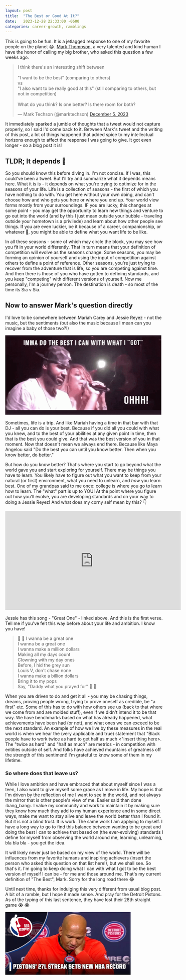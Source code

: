 ```yaml
---
layout: post
title:  "The Best or Good At It?"
date:   2023-12-28 22:33:00 -0600
categories: career-growth, ramblings
---
```


This is going to be fun. It is a jetlagged response to one of my favorite people on the planet :joy:. [Mark Thompson](https://twitter.com/marktechson), a very talented and kind human I have the honor of calling my big brother, who asked this question a few weeks ago.

<blockquote class="twitter-tweet" data-theme="dark"><p lang="en" dir="ltr">I think there&#39;s an interesting shift between<br><br>&quot;I want to be the best&quot; (comparing to others)<br>vs<br>&quot;I also want to be really good at this&quot; (still comparing to others, but not in competition)<br><br>What do you think? Is one better? Is there room for both?</p>&mdash; Mark Techson (@marktechson) <a href="https://twitter.com/marktechson/status/1732130882494820437?ref_src=twsrc%5Etfw">December 5, 2023</a></blockquote> <script async src="https://platform.twitter.com/widgets.js" charset="utf-8"></script>

It immediately sparked a jumble of thoughts that a tweet would not capture properly, so I said I'd come back to it. Between Mark's tweet and the writing of this post, a lot of things happened that added spice to my intellectual horizons enough to affect the response I was going to give. It got even longer - so a blog post it is!

## TLDR; It depends :grimacing:

So you should know this before diving in. I'm not concise. If I was, this could've been a tweet. But I'll try and summarize what it depends means here. What it is is - it depends on what you're trying to optimize for in the seasons of your life. Life is a collection of seasons - the first of which you have nothing to do with. You get here without your own doing, and can't choose how and who gets you here or where you end up. Your world view forms mostly from your surroundings. IF you are lucky, this changes at some point - you may get the opportunity to learn new things and venture to go out into the world (and by this I just mean outside your bubble - traveling outside your hometown is a privilede) and learn about how other people see things. If you are even luckier, be it because of a career, companionship, or whatever :shrug:, you might be able to define what you want life to be like.

In all these seasons - some of which may circle the block, you may see how you fit in your world differently. That in turn means that your definition of competition will evolve as the seasons change. Some seasons, you may be forming an opinion of yourself and using the input of competition against others to define a point of reference. Other seasons, you're just trying to recover from the adventure that is life, so you are competing against time. And then there is those of you who have gotten to defining standards, and you keep "competing" with different versions of yourself. Now me personally, I'm a journey person. The destination is death - so most of the time its Sia v Sia.

## Now to answer Mark's question directly

I'd love to be somewhere between Mariah Carey and Jessie Reyez - not the music, but the sentiments (but also the music because I mean can you imagine a baby of those two?!)

![a GIF of a drunk woman saying "imma do the best I can with what I got" into a microphone. That woman is the legendary Mariah Carey](/assets/img/mariah-carey-doing-the-best.gif)

Sometimes, life is a trip. And like Mariah having a time in that bar with that DJ - all you can do is your best. Because if you did all you could with what you knew, and to the best of your abilities at any given point in time, then that is the best you could give. And that was the best version of you in that moment. Now that doesn't mean we always end there. Because like Maya Angelou said "Do the best you can until you know better. Then when you know better, do better."

But how do you know better? That's where you start to go beyond what the world gave you and start exploring for yourself. There may be things you have to learn. You likely have to figure out what you want to keep from your natural (or first) environment, what you need to unlearn, and *how* you learn best. One of my grandpas said to me once: college is where you go to learn how to learn. The "what" part is up to YOU! At the point where you figure out how you'll evolve, you are developing standards and on your way to doing a Jessie Reyez! And what does my corny self mean by this? :point_down:

<iframe width="560" height="315" src="https://www.youtube.com/embed/uweEDKsAhxg?si=N48yj3qrVURcxBjj" title="YouTube video player" frameborder="0" allow="accelerometer; autoplay; clipboard-write; display-capture; encrypted-media; gyroscope; picture-in-picture; web-share" allowfullscreen></iframe>

Jessie has this song - "Great One" - linked above. And this is the first verse. Tell me if you've felt this way before about your life and ambition. I know you have!

> :musical_note: :musical_note: I wanna be a great one  
I wanna be a great one  
I wanna make a million dollars  
Making all my days count  
Clowning with my day ones  
Before, I hid the grey sun  
Louis V, don't chase none  
I wanna make a billion dollars  
Bring it to my pops  
Say, "Daddy what you prayed for" :musical_note: :musical_note:

When you are driven to do and get it all - you may be chasing things, dreams, proving people wrong, trying to prove oneself as credible, be "a first" etc. Some of this has to do with how others see us (back to that where we come from and are molded stuff), even if we didn't intend it to be that way. We have benchmarks based on what has already happened, what achievements have been had (or not), and what ones we can exceed to be the next standard. An example of how we live by these measures in the real world is when we hear the (very applicable and true) statement that "Black people have to work twice as hard to get half as much <"insert thing here>. The "twice as hard" and "half as much" are metrics - in competition with entities outside of self. And folks have achieved mountains of greatness off the strength of this sentiment! I'm grateful to know some of them in my lifetime.

### So where does that leave us?

While I love ambition and have embraced that about myself since I was a teen, I also want to give myself some grace as I move in life. My hope is that I'm driven by the reflection of me I want to see in the world, and not always the mirror that is other people's view of me. Easier said than done :bang_bang:. I value my community and work to maintain it by making sure they know how much they add to my human experience and in some direct ways, make me want to stay alive and leave the world better than I found it. But it is not a blind trust. It is work. The same work I am applying to myself. I have a long way to go to find this balance between wanting to be great and doing the best I can to achieve that based on (the ever-evolving) standards I define for myself from observing the world around me, learning, unlearning, bla bla bla - you get the idea.

It will likely never just be based on my view of the world. There will be influences from my favorite humans and inspiring achievers (insert the person who asked this question on that list here!), but we shall see. So that's it. I'm going to keep doing what I can with what I got to be the best version of myself I can be - for me and those around me. That's my current definition of "The Best", Mark. Sorry for the long road there :joy:

Until next time, thanks for indulging this very different from usual blog post. A bit of a ramble, but I hope it made sense. And pray for the Detroit Pistons. As of the typing of this last sentence, they have lost their 28th straight game :sob: :sob:

<img src="/assets/img/pistons-losing-record.jpg" alt="an image showing text headline that the Detroit Pistons set the losing streak record at 27 games with a picture of a man being pensive -it is the head coach of the team, Monty Williams" width="400" height="200"/>